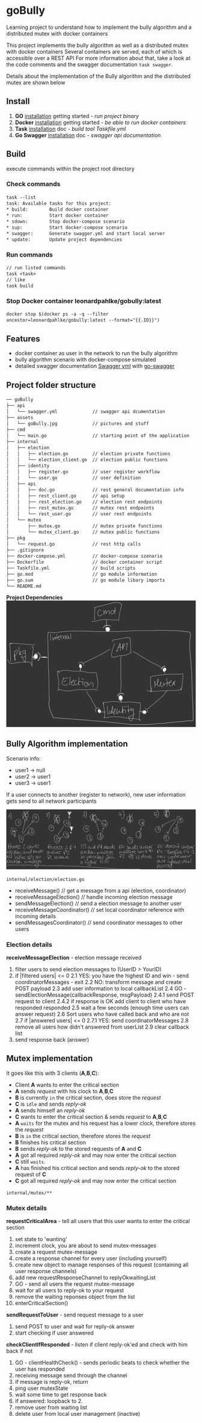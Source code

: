 # goBully

Learning project to understand how to implement the bully algorithm and a distributed mutex with docker containers

This project implements the bully algorithm as well as a distributed mutex with docker containers
Several containers are served, each of which is accessible over a REST API
For more information about that, take a look at the code comments and the swagger documentation `task swagger`.

Details about the implementation of the Bully algorithm and the distributed mutex are shown below  

## Install

1. **GO** [installation](https://golang.org/doc/install) getting started - *run project binary*  
2. **Docker** [installation](https://docs.docker.com/get-docker/) getting started - *be able to run docker containers*
3. **Task** [installation](https://taskfile.dev/#/installation) doc - *build tool Taskfile.yml*
4. **Go Swagger** [installation](https://goswagger.io/install.html) doc - *swagger api documentation*

## Build

execute commands within the project root directory

### Check commands

```shell
task --list
task: Available tasks for this project:
* build:        Build docker container
* run:          Start docker container
* sdown:        Stop docker-compose scenario
* sup:          Start docker-compose scenario
* swagger:      Generate swagger.yml and start local server
* update:       Update project dependencies
```

### Run commands

```shell
// run listed commands
task <task>
// like
task build
```

### Stop Docker container leonardpahlke/gobully:latest

```shell
docker stop $(docker ps -a -q --filter ancestor=leonardpahlke/gobully:latest --format="{{.ID}}")
```

## Features

- docker container as user in the network to run the bully algorithm
- bully algorithm scenario with docker-compose simulated
- detailed swagger documentation [Swagger yml](api/swagger.yml) with [go-swagger](https://github.com/go-swagger/go-swagger)

## Project folder structure

```shell
── goBully
├── api
│   └── swagger.yml             // swagger api dcumentation
├── assets
│   └── goBully.jpg             // pictures and stuff
├── cmd
│   └── main.go                 // starting point of the application
├── internal
│   ├── election
│   │   ├── election.go         // election private functions
│   │   └── election_client.go  // election public functions
│   ├── identity
│   │   ├── register.go         // user register workflow
│   │   └── user.go             // user definition
│   ├── api
│   │   ├── doc.go              // rest general documentation info
│   │   ├── rest_client.go      // api setup
│   │   ├── rest_election.go    // election rest endpoints
│   │   ├── rest_mutex.go       // mutex rest endpoints
│   │   └── rest_user.go        // user rest endpoints
│   └── mutex
│       ├── mutex.go            // mutex private functions
│       └── mutex_client.go     // mutex public functions
├── pkg
│   └── request.go              // rest http calls
├── .gitignore
├── docker-compose.yml          // docker-compose szenario
├── Dockerfile                  // docker container script
├── Taskfile.yml                // build scripts
├── go.mod                      // go module information
├── go.sum                      // go module libary imports
└── README.md
```

**Project Dependencies**
![goBullyDependencies](assets/project-dependencies.jpg)

## Bully Algorithm implementation

Scenario info:

- user1 -> null
- user2 -> user1
- user3 -> user1

If a user connects to another (register to network), new user information gets send to all network participants

![goBully](assets/goBully.jpg)

`internal/election/election.go`

- receiveMessage()            // get a message from a api (election, coordinator)
- receiveMessageElection()    // handle incoming election message
- sendMessageElection()       // send a election message to another user
- receiveMessageCoordinator() // set local coordinator reference with incoming details
- sendMessagesCoordinator()   // send coordinator messages to other users

### Election details

**receiveMessageElection** - election message received

1. filter users to send election messages to (UserID > YourID)
2. if |filtered users| <= 0
2.1 YES: you have the highest ID and win - send coordinatorMessages - exit
2.2 NO: transform message and create POST payload
2.3 add user information to local callbackList
2.4 GO - sendElectionMessage(callbackResponse, msgPayload)
2.4.1 send POST request to client
2.4.2 if response is OK add client to client who have responded responded
2.5 wait a few seconds (enough time users can answer request)
2.6 Sort users who have called back and who are not
2.7 if |answered users| <= 0
2.7.1 YES: send coordinatorMessages
2.8 remove all users how didn't answered from userList
2.9 clear callback list
3. send response back (answer)

## Mutex implementation

It goes like this with 3 clients (**A**,**B**,**C**):

- Client **A** wants to enter the critical section
- **A** sends _request_ with his clock to **A**,**B**,**C**
- **B** is currently `in` the critical section, does store the _request_
- **C** is `idle` and sends _reply-ok_
- **A** sends himself an _reply-ok_
- **C** wants to enter the critical section & sends _request_ to **A**,**B**,**C**
- **A** `waits` for the mutex and his request has a lower clock, therefore stores the _request_
- **B** is `in` the critical section, therefore stores the _request_
- **B** finishes his critical section
- **B** sends _reply-ok_ to the stored requests of **A** and **C**
- **A** got all required _reply-ok_ and may now enter the critical section
- **C** still `waits`.
- **A** has finished his critical section and sends _reply-ok_ to the stored request of **C**
- **C** got all required _reply-ok_ and may now enter the critical section

`internal/mutex/**`

### Mutex details

**requestCriticalArea** - tell all users that this user wants to enter the critical section

1. set state to 'wanting'
2. increment clock, you are about to send mutex-messages
3. create a request mutex-message
4. create a response channel for every user (including yourself)
5. create new object to manage responses of this request (containing all user response channels)
6. add new requestResponseChannel to replyOkwaitingList
7. GO - send all users the request mutex-message
8. wait for all users to reply-ok to your request
9. remove the waiting reponses object from the list
10. enterCriticalSection()

**sendRequestToUser** - send request message to a user

1. send POST to user and wait for reply-ok answer
2. start checking if user answered

**checkClientIfResponded** - listen if client reply-ok'ed and check with him back if not

1. GO - clientHealthCheck() - sends periodic beats to check whether the user has responded
2. receiving message send through the channel
3. if message is reply-ok, return
4. ping user mutexState
5. wait some time to get response back
6. if answered: loopback to 2.
7. remove user from waiting list
8. delete user from local user management (inactive)
